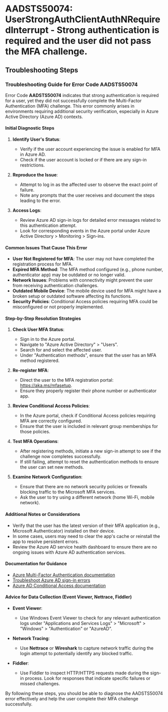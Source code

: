 # AADSTS50074: UserStrongAuthClientAuthNRequiredInterrupt - Strong authentication is required and the user did not pass the MFA challenge.


## Troubleshooting Steps
### Troubleshooting Guide for Error Code AADSTS50074

Error Code **AADSTS50074** indicates that strong authentication is required for a user, yet they did not successfully complete the Multi-Factor Authentication (MFA) challenge. This error commonly arises in environments requiring additional security verification, especially in Azure Active Directory (Azure AD) contexts.

#### Initial Diagnostic Steps

1. **Identify User's Status**:
   - Verify if the user account experiencing the issue is enabled for MFA in Azure AD.
   - Check if the user account is locked or if there are any sign-in restrictions.

2. **Reproduce the Issue**:
   - Attempt to log in as the affected user to observe the exact point of failure.
   - Note any prompts that the user receives and document the steps leading to the error.

3. **Access Logs**:
   - Review Azure AD sign-in logs for detailed error messages related to this authentication attempt.
   - Look for corresponding events in the Azure portal under Azure Active Directory > Monitoring > Sign-ins.

#### Common Issues That Cause This Error

- **User Not Registered for MFA**: The user may not have completed the registration process for MFA.
- **Expired MFA Method**: The MFA method configured (e.g., phone number, authenticator app) may be outdated or no longer valid.
- **Network Issues**: Problems with connectivity might prevent the user from receiving authentication challenges.
- **Outdated Mobile Device**: The mobile device used for MFA might have a broken setup or outdated software affecting its functions.
- **Security Policies**: Conditional Access policies requiring MFA could be misconfigured or not properly implemented.

#### Step-by-Step Resolution Strategies

1. **Check User MFA Status**:
   - Sign in to the Azure portal.
   - Navigate to "Azure Active Directory" > "Users".
   - Search for and select the affected user. 
   - Under "Authentication methods", ensure that the user has an MFA method registered.

2. **Re-register MFA**:
   - Direct the user to the MFA registration portal: https://aka.ms/mfasetup.
   - Ensure they properly register their phone number or authenticator app.

3. **Review Conditional Access Policies**:
   - In the Azure portal, check if Conditional Access policies requiring MFA are correctly configured.
   - Ensure that the user is included in relevant group memberships for those policies.

4. **Test MFA Operations**:
   - After registering methods, initiate a new sign-in attempt to see if the challenge now completes successfully.
   - If still failing, attempt to reset the authentication methods to ensure the user can set new methods.

5. **Examine Network Configuration**:
   - Ensure that there are no network security policies or firewalls blocking traffic to the Microsoft MFA services.
   - Ask the user to try using a different network (home Wi-Fi, mobile network).

#### Additional Notes or Considerations

- Verify that the user has the latest version of their MFA application (e.g., Microsoft Authenticator) installed on their device.
- In some cases, users may need to clear the app's cache or reinstall the app to resolve persistent errors.
- Review the Azure AD service health dashboard to ensure there are no ongoing issues with Azure AD authentication services.

#### Documentation for Guidance

- [Azure Multi-Factor Authentication documentation](https://docs.microsoft.com/en-us/azure/active-directory/authentication/howto-mfa-getstarted)
- [Troubleshoot Azure AD sign-in errors](https://docs.microsoft.com/en-us/azure/active-directory/authentication/troubleshoot-sign-in-errors)
- [Azure AD Conditional Access documentation](https://docs.microsoft.com/en-us/azure/active-directory/conditional-access/overview)

#### Advice for Data Collection (Event Viewer, Nettrace, Fiddler)

- **Event Viewer**:
  - Use Windows Event Viewer to check for any relevant authentication logs under "Applications and Services Logs" > "Microsoft" > "Windows" > "Authentication" or "AzureAD".
  
- **Network Tracing**:
  - Use **Nettrace** or **Wireshark** to capture network traffic during the login attempt to potentially identify any blocked traffic.

- **Fiddler**:
  - Use Fiddler to inspect HTTP/HTTPS requests made during the sign-in process. Look for responses that indicate specific failures or missed challenges.

By following these steps, you should be able to diagnose the AADSTS50074 error effectively and help the user complete their MFA challenge successfully.
